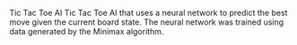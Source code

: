 Tic Tac Toe AI
Tic Tac Toe AI that uses a neural network to predict the best move given the current board state. The neural network was trained using data generated by the Minimax algorithm. 
